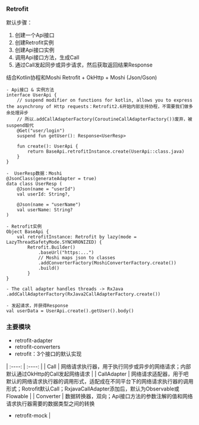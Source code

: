 ### Retrofit
默认步骤：
1. 创建一个Api接口
2. 创建Retrofit实例
3. 创建Api接口实例
4. 调用Api接口方法，生成Call
5. 通过Call发起同步或异步请求，然后获取返回结果Response

结合Kotlin协程和Moshi
Retrofit + OkHttp + Moshi (Json/Gson)
```
- Api接口 & 实例方法
interface UserApi {
    // suspend modifier on functions for kotlin, allows you to express the asynchrony of Http requests：Retrofit2.6开始内部支持协程，不需要我们做多余处理异步
    // 所以.addCallAdapterFactory(CoroutineCallAdapterFactory())废弃，被suspend取代
    @Get("user/login")
    suspend fun getUser(): Response<UserResp>
    
    fun create(): UserApi {
        return BaseApi.retrofitInstance.create(UserApi::class.java)
    }
}

```
```
-  UserResp数据：Moshi
@JsonClass(generateAdapter = true)
data class UserResp (
    @Json(name = "userId")
    val userId: String?,
    
    @Json(name = "userName")
    val userName: String?
)
```
```
- Retrofit实例
Object BaseApi {
    val retrofitInstance: Retrofit by lazy(mode = LazyThreadSafetyMode.SYNCHRONIZED) { 
        Retrofit.Builder()
            .baseUrl("https:...")
            // Moshi maps json to classes
            .addConverterFactory(MoshiConverterFactory.create())
            .build()
        }
}

- The call adapter handles threads -> RxJava
.addCallAdapterFactory(RxJava2CallAdapterFactory.create())

```
```
- 发起请求，并获得Response
val userData = UserApi.create().getUser().body()
```


### 主要模块
- retrofit-adapter
- retrofit-converters
- retrofit：3个接口的默认实现

| :----: | :----: |
| Call | 网络请求执行器，用于执行同步或异步的网络请求；内部默认通过OkHttp的Call发起网络请求 |
| CallAdapter | 网络请求适配器，用于吧默认的网络请求执行器的调用形式，适配成在不同平台下的网络请求执行器的调用形式；Rotrofit默认Call；RxjavaCallAdapter添加后，默认为Observable或Flowable |
| Converter | 数据转换器，双向；Api接口方法的参数注解的值和网络请求执行器需要的数据类型之间的转换
- retrofit-mock |

